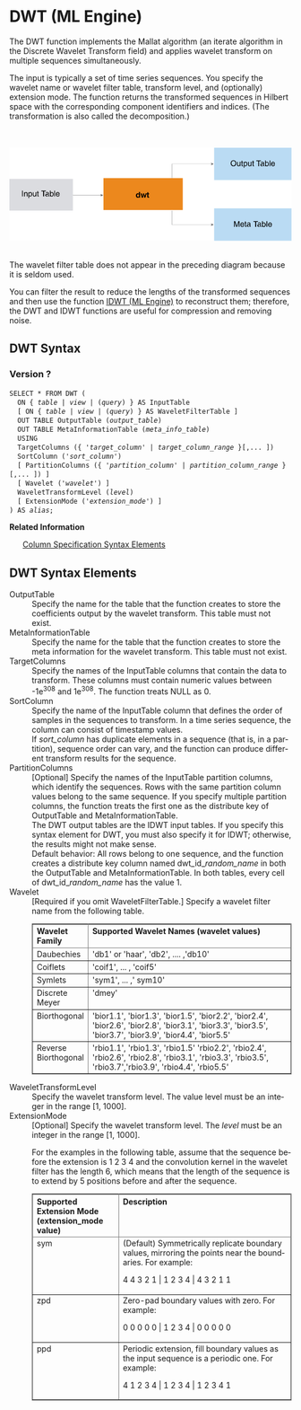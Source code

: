 <div class="nested0" aria-labelledby="ariaid-title1" topicindex="1" topicid="rpd1506628701823" id="rpd1506628701823"><h1 class="title topictitle1" id="ariaid-title1">DWT (ML Engine)</h1><div class="body conbody">
<p class="p">The DWT function implements the Mallat algorithm (an iterate algorithm in the Discrete Wavelet Transform field) and applies wavelet transform on multiple sequences simultaneously.</p>
<p class="p">The input is typically a set of time series sequences. You specify the wavelet name or wavelet filter table, transform level, and (optionally) extension mode. The function returns the transformed sequences in Hilbert space with the corresponding component identifiers and indices. (The transformation is also called the decomposition.)</p><div class="fig fignone" id="rpd1506628701823__fig_hkj_tv1_mw"><div class="caption"></div><br clear="none"></br><img class="image" id="rpd1506628701823__image_l3r_tv1_mw" src="dmc1466005145649.svg" alt="How Machine Learning Engine function DWT works"></img><br clear="none"></br></div>
<p class="p">The wavelet filter table does not appear in the preceding diagram because it is seldom used.</p>
<p class="p">You can filter the result to reduce the lengths of the transformed sequences and then use the function <a href="ntt1558468334001.md#xcy1506632882935">IDWT (ML Engine)</a> to reconstruct them; therefore, the DWT and IDWT functions are useful for compression and removing noise.</p></div><div class="topic reference nested1" aria-labelledby="ariaid-title2" topicindex="2" topicid="wxe1506628864758" xml:lang="en-us" lang="en-us" id="wxe1506628864758">
<h2 class="title topictitle2" id="ariaid-title2">DWT Syntax</h2><div class="body refbody"><div class="section" id="wxe1506628864758__section_N1006A_N10022_N10001">
<h3 class="title sectiontitle">Version ?</h3><pre class="pre codeblock" xml:space="preserve"><code>SELECT * FROM DWT (
  <span>ON { <var class="keyword varname">table</var> | <var class="keyword varname">view</var> | (<var class="keyword varname">query</var>) }</span> AS InputTable
  [ <span>ON { <var class="keyword varname">table</var> | <var class="keyword varname">view</var> | (<var class="keyword varname">query</var>) }</span> AS WaveletFilterTable ]
  OUT TABLE OutputTable (<var class="keyword varname">output_table</var>)
  OUT TABLE MetaInformationTable (<var class="keyword varname">meta_info_table</var>)
  USING
  TargetColumns ({ '<var class="keyword varname">target_column</var>' | <var class="keyword varname">target_column_range</var> }[,... ])
  SortColumn ('<var class="keyword varname">sort_column</var>')
  [ PartitionColumns ({ '<var class="keyword varname">partition_column</var>' | <var class="keyword varname">partition_column_range</var> }[,... ]) ]
  [ Wavelet ('<var class="keyword varname">wavelet</var>') ]
  WaveletTransformLevel (<var class="keyword varname">level</var>)
  [ ExtensionMode ('<var class="keyword varname">extension_mode</var>') ]
) AS <var class="keyword varname">alias</var>;</code></pre></div></div><div class="related-links"><div class="linklistheader"><p></p><b>Related Information</b></div>
<ul class="linklist linklist relinfo"><div class="linklistmember"><a href="ndv1557782188375.md">Column Specification Syntax Elements</a></div></ul></div></div><div class="topic reference nested1" aria-labelledby="ariaid-title3" topicindex="3" topicid="pic1506628946514" xml:lang="en-us" lang="en-us" id="pic1506628946514">
<h2 class="title topictitle2" id="ariaid-title3">DWT Syntax Elements</h2><div class="body refbody"><div class="section" id="pic1506628946514__section_N10011_N1000E_N10001"><dl class="dl parml"><dt class="dt pt dlterm">OutputTable</dt><dd class="dd pd">Specify the name for the table that the function creates to store the coefficients output by the wavelet transform. This table must not exist.</dd><dt class="dt pt dlterm">MetaInformationTable</dt><dd class="dd pd">Specify the name for the table that the function creates to store the meta information for the wavelet transform. This table must not exist.</dd><dt class="dt pt dlterm">TargetColumns</dt><dd class="dd pd">Specify the names of the InputTable columns that contain the data to transform. These columns must contain numeric values between -1e<span><sup>308</sup></span> and 1e<span><sup>308</sup></span>. The function treats NULL as 0.</dd><dt class="dt pt dlterm">SortColumn</dt><dd class="dd pd">Specify the name of the InputTable column that defines the order of samples in the sequences to transform. In a time series sequence, the column can consist of timestamp values.</dd><dd class="dd pd ddexpand">If <var class="keyword varname">sort_column</var> has duplicate elements in a sequence (that is, in a partition), sequence order can vary, and the function can produce different transform results for the sequence.</dd><dt class="dt pt dlterm">PartitionColumns</dt><dd class="dd pd">[Optional] Specify the names of the InputTable partition columns, which identify the sequences. Rows with the same partition column values belong to the same sequence. If you specify multiple partition columns, the function treats the first one as the distribute key of OutputTable and MetaInformationTable.</dd><dd class="dd pd ddexpand">The DWT output tables are the IDWT input tables. If you specify this syntax element for DWT, you must also specify it for IDWT; otherwise, the results might not make sense.</dd><dd class="dd pd ddexpand">Default behavior: All rows belong to one sequence, and the function creates a distribute key column named dwt_id_<var class="keyword varname">random_name</var> in both the OutputTable and MetaInformationTable. In both tables, every cell of dwt_id_<var class="keyword varname">random_name</var> has the value 1.</dd><dt class="dt pt dlterm">Wavelet</dt><dd class="dd pd">[Required if you omit WaveletFilterTable.] Specify a wavelet filter name from the following table.</dd><dd class="dd pd ddexpand"><div class="tablenoborder"><table cellpadding="4" cellspacing="0" summary="" id="pic1506628946514__table_N100DD_N1000C_N10001" class="table" frame="border" border="1" rules="all"><div class="caption"></div><colgroup span="1"><col style="width:20%" span="1"></col><col style="width:80%" span="1"></col></colgroup><thead class="thead" style="text-align:left;"><tr class="row"><th class="entry nocellnorowborder" style="vertical-align:top;" id="d56739e228" rowspan="1" colspan="1">Wavelet Family</th><th class="entry cell-norowborder" style="vertical-align:top;" id="d56739e230" rowspan="1" colspan="1">Supported Wavelet Names (wavelet values)</th></tr></thead><tbody class="tbody"><tr class="row"><td class="entry nocellnorowborder" style="vertical-align:top;" headers="d56739e228" rowspan="1" colspan="1">Daubechies</td><td class="entry cell-norowborder" style="vertical-align:top;" headers="d56739e230" rowspan="1" colspan="1">'db1' or 'haar', 'db2', .... ,'db10'</td></tr><tr class="row"><td class="entry nocellnorowborder" style="vertical-align:top;" headers="d56739e228" rowspan="1" colspan="1">Coiflets</td><td class="entry cell-norowborder" style="vertical-align:top;" headers="d56739e230" rowspan="1" colspan="1">'coif1', ... , 'coif5'</td></tr><tr class="row"><td class="entry nocellnorowborder" style="vertical-align:top;" headers="d56739e228" rowspan="1" colspan="1">Symlets</td><td class="entry cell-norowborder" style="vertical-align:top;" headers="d56739e230" rowspan="1" colspan="1">'sym1', ... ,' sym10'</td></tr><tr class="row"><td class="entry nocellnorowborder" style="vertical-align:top;" headers="d56739e228" rowspan="1" colspan="1">Discrete Meyer</td><td class="entry cell-norowborder" style="vertical-align:top;" headers="d56739e230" rowspan="1" colspan="1">'dmey'</td></tr><tr class="row"><td class="entry nocellnorowborder" style="vertical-align:top;" headers="d56739e228" rowspan="1" colspan="1">Biorthogonal</td><td class="entry cell-norowborder" style="vertical-align:top;" headers="d56739e230" rowspan="1" colspan="1">'bior1.1', 'bior1.3', 'bior1.5', 'bior2.2', 'bior2.4', 'bior2.6', 'bior2.8', 'bior3.1', 'bior3.3', 'bior3.5', 'bior3.7', 'bior3.9', 'bior4.4', 'bior5.5'</td></tr><tr class="row"><td class="entry row-nocellborder" style="vertical-align:top;" headers="d56739e228" rowspan="1" colspan="1">Reverse Biorthogonal</td><td class="entry cellrowborder" style="vertical-align:top;" headers="d56739e230" rowspan="1" colspan="1">'rbio1.1', 'rbio1.3', 'rbio1.5' 'rbio2.2', 'rbio2.4', 'rbio2.6', 'rbio2.8', 'rbio3.1', 'rbio3.3', 'rbio3.5', 'rbio3.7','rbio3.9', 'rbio4.4', 'rbio5.5'</td></tr></tbody></table></div></dd><dt class="dt pt dlterm">WaveletTransformLevel</dt><dd class="dd pd">Specify the wavelet transform level. The value level must be an integer in the range [1, 1000].</dd><dt class="dt pt dlterm">ExtensionMode</dt><dd class="dd pd">[Optional] Specify the wavelet transform level. The <var class="keyword varname">level</var> must be an integer in the range [1, 1000].</dd><dd class="dd pd ddexpand">
<p class="p">For the examples in the following table, assume that the sequence before the extension is 1 2 3 4 and the convolution kernel in the wavelet filter has the length 6, which means that the length of the sequence is to extend by 5 positions before and after the sequence.</p><div class="tablenoborder"><table cellpadding="4" cellspacing="0" summary="" id="pic1506628946514__table_N1013E_N10138_N1000C_N10001" class="table" frame="border" border="1" rules="all"><div class="caption"></div><colgroup span="1"><col style="width:33.33333333333333%" span="1"></col><col style="width:66.66666666666666%" span="1"></col></colgroup><thead class="thead" style="text-align:left;"><tr class="row"><th class="entry nocellnorowborder" style="vertical-align:top;" id="d56739e285" rowspan="1" colspan="1">Supported Extension Mode (extension_mode value)</th><th class="entry cell-norowborder" style="vertical-align:top;" id="d56739e287" rowspan="1" colspan="1">Description</th></tr></thead><tbody class="tbody"><tr class="row"><td class="entry nocellnorowborder" style="vertical-align:top;" headers="d56739e285" rowspan="1" colspan="1">sym</td><td class="entry cell-norowborder" style="vertical-align:top;" headers="d56739e287" rowspan="1" colspan="1">(Default) Symmetrically replicate boundary values, mirroring the points near the boundaries. For example:
<p class="p">4 4 3 2 1 | 1 2 3 4 | 4 3 2 1 1</p></td></tr><tr class="row"><td class="entry nocellnorowborder" style="vertical-align:top;" headers="d56739e285" rowspan="1" colspan="1">zpd</td><td class="entry cell-norowborder" style="vertical-align:top;" headers="d56739e287" rowspan="1" colspan="1">Zero-pad boundary values with zero. For example:
<p class="p">0 0 0 0 0 | 1 2 3 4 | 0 0 0 0 0</p></td></tr><tr class="row"><td class="entry row-nocellborder" style="vertical-align:top;" headers="d56739e285" rowspan="1" colspan="1">ppd</td><td class="entry cellrowborder" style="vertical-align:top;" headers="d56739e287" rowspan="1" colspan="1">Periodic extension, fill boundary values as the input sequence is a periodic one. For example:
<p class="p">4 1 2 3 4 | 1 2 3 4 | 1 2 3 4 1</p></td></tr></tbody></table></div></dd></dl></div></div></div></div>
